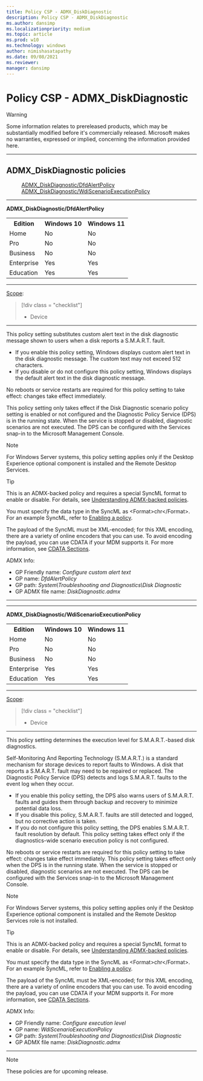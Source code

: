 ```yaml
---
title: Policy CSP - ADMX_DiskDiagnostic
description: Policy CSP - ADMX_DiskDiagnostic
ms.author: dansimp
ms.localizationpriority: medium
ms.topic: article
ms.prod: w10
ms.technology: windows
author: nimishasatapathy
ms.date: 09/08/2021
ms.reviewer: 
manager: dansimp
---
```


# Policy CSP - ADMX_DiskDiagnostic
> [!WARNING]
> Some information relates to prereleased products, which may be substantially modified before it's commercially released. Microsoft makes no warranties, expressed or implied, concerning the information provided here.

<hr/>

<!--Policies-->
## ADMX_DiskDiagnostic policies  

<dl>
  <dd>
    <a href="#admx-diskdiagnostic-dfdalertpolicy">ADMX_DiskDiagnostic/DfdAlertPolicy</a>
  </dd>
  <dd>
    <a href="#admx-diskdiagnostic-wdiscenarioexecutionpolicy">ADMX_DiskDiagnostic/WdiScenarioExecutionPolicy</a>
  </dd>
</dl>


<hr/>

<!--Policy-->
<a href="" id="admx-diskdiagnostic-dfdalertpolicy"></a>**ADMX_DiskDiagnostic/DfdAlertPolicy**  

<!--SupportedSKUs-->
<table>
<tr>
    <th>Edition</th>
    <th>Windows 10</th>
    <th>Windows 11</th>
</tr>
<tr>
    <td>Home</td>
    <td>No</td>
    <td>No</td>
</tr>
<tr>
    <td>Pro</td>
    <td>No</td>
    <td>No</td>
<tr>
    <td>Business</td>
    <td>No</td>
    <td>No</td>
</tr>
<tr>
    <td>Enterprise</td>
    <td>Yes</td>
    <td>Yes</td>
</tr>
<tr>
    <td>Education</td>
    <td>Yes</td>
    <td>Yes</td>
</tr>
</table>

<!--/SupportedSKUs-->
<hr/>

<!--Scope-->
[Scope](./policy-configuration-service-provider.md#policy-scope):

> [!div class = "checklist"]
> * Device

<hr/>

<!--/Scope-->
<!--Description-->
This policy setting substitutes custom alert text in the disk diagnostic message shown to users when a disk reports a S.M.A.R.T. fault.

- If you enable this policy setting, Windows displays custom alert text in the disk diagnostic message. The custom text may not exceed 512 characters.
- If you disable or do not configure this policy setting, Windows displays the default alert text in the disk diagnostic message. 

No reboots or service restarts are required for this policy setting to take effect: changes take effect immediately. 

This policy setting only takes effect if the Disk Diagnostic scenario policy setting is enabled or not configured and the Diagnostic Policy Service (DPS) is in the running state. When the service is stopped or disabled, diagnostic scenarios are not executed. 
The DPS can be configured with the Services snap-in to the Microsoft Management Console.

> [!NOTE]
> For Windows Server systems, this policy setting applies only if the Desktop Experience optional component is installed and the Remote Desktop Services.

<!--/Description-->
> [!TIP]
> This is an ADMX-backed policy and requires a special SyncML format to enable or disable. For details, see [Understanding ADMX-backed policies](./understanding-admx-backed-policies.md).
> 
> You must specify the data type in the SyncML as &lt;Format&gt;chr&lt;/Format&gt;. For an example SyncML, refer to [Enabling a policy](./understanding-admx-backed-policies.md#enabling-a-policy).
> 
> The payload of the SyncML must be XML-encoded; for this XML encoding, there are a variety of online encoders that you can use. To avoid encoding the payload, you can use CDATA if your MDM supports it. For more information, see [CDATA Sections](http://www.w3.org/TR/REC-xml/#sec-cdata-sect).

<!--ADMXBacked-->
ADMX Info:  
-   GP Friendly name: *Configure custom alert text*
-   GP name: *DfdAlertPolicy*
-   GP path: *System\Troubleshooting and Diagnostics\Disk Diagnostic*
-   GP ADMX file name: *DiskDiagnostic.admx*

<!--/ADMXBacked-->
<!--/Policy-->
<hr/>
<hr/>

<!--Policy-->
<a href="" id="admx-diskdiagnostic-wdiscenarioexecutionpolicy"></a>**ADMX_DiskDiagnostic/WdiScenarioExecutionPolicy**  

<!--SupportedSKUs-->
<table>
<tr>
    <th>Edition</th>
    <th>Windows 10</th>
    <th>Windows 11</th>
</tr>
<tr>
    <td>Home</td>
    <td>No</td>
    <td>No</td>
</tr>
<tr>
    <td>Pro</td>
    <td>No</td>
    <td>No</td>
<tr>
    <td>Business</td>
    <td>No</td>
    <td>No</td>
</tr>
<tr>
    <td>Enterprise</td>
    <td>Yes</td>
    <td>Yes</td>
</tr>
<tr>
    <td>Education</td>
    <td>Yes</td>
    <td>Yes</td>
</tr>
</table>

<!--/SupportedSKUs-->
<hr/>

<!--Scope-->
[Scope](./policy-configuration-service-provider.md#policy-scope):

> [!div class = "checklist"]
> * Device

<hr/>

<!--/Scope-->
<!--Description-->
This policy setting determines the execution level for S.M.A.R.T.-based disk diagnostics. 

Self-Monitoring And Reporting Technology (S.M.A.R.T.) is a standard mechanism for storage devices to report faults to Windows. A disk that reports a S.M.A.R.T. fault may need to be repaired or replaced. The Diagnostic Policy Service (DPS) detects and logs S.M.A.R.T. faults to the event log when they occur.
  
- If you enable this policy setting, the DPS also warns users of S.M.A.R.T. faults and guides them through backup and recovery to minimize potential data loss.  
- If you disable this policy, S.M.A.R.T. faults are still detected and logged, but no corrective action is taken. 
- If you do not configure this policy setting, the DPS enables S.M.A.R.T. fault resolution by default. This policy setting takes effect only if the diagnostics-wide scenario execution policy is not configured.  

No reboots or service restarts are required for this policy setting to take effect: changes take effect immediately. 
This policy setting takes effect only when the DPS is in the running state. When the service is stopped or disabled, diagnostic scenarios are not executed. The DPS can be configured with the Services snap-in to the Microsoft Management Console. 

> [!NOTE]
> For Windows Server systems, this policy setting applies only if the Desktop Experience optional component is installed and the Remote Desktop Services role is not installed.
			
<!--/Description-->
> [!TIP]
> This is an ADMX-backed policy and requires a special SyncML format to enable or disable. For details, see [Understanding ADMX-backed policies](./understanding-admx-backed-policies.md).
> 
> You must specify the data type in the SyncML as &lt;Format&gt;chr&lt;/Format&gt;. For an example SyncML, refer to [Enabling a policy](./understanding-admx-backed-policies.md#enabling-a-policy).
> 
> The payload of the SyncML must be XML-encoded; for this XML encoding, there are a variety of online encoders that you can use. To avoid encoding the payload, you can use CDATA if your MDM supports it. For more information, see [CDATA Sections](http://www.w3.org/TR/REC-xml/#sec-cdata-sect).

<!--ADMXBacked-->
ADMX Info:  
-   GP Friendly name: *Configure execution level*
-   GP name: *WdiScenarioExecutionPolicy*
-   GP path: *System\Troubleshooting and Diagnostics\Disk Diagnostic*
-   GP ADMX file name: *DiskDiagnostic.admx*

<!--/ADMXBacked-->
<!--/Policy-->
<hr/>

> [!NOTE]
> These policies are for upcoming release.

<!--/Policies-->

